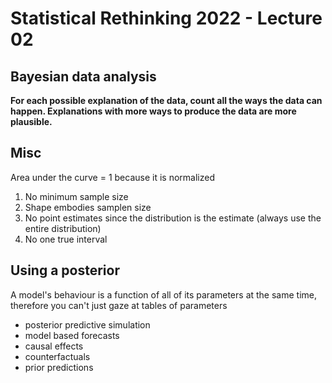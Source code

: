 # Statistical Rethinking 2022 - Lecture 02

## Bayesian data analysis


**For each possible explanation of the data, count all the ways the data can happen. Explanations with more ways to produce the data are more plausible.**


## Misc

Area under the curve = 1 because it is normalized 

1. No minimum sample size
2. Shape embodies samplen size
3. No point estimates since the distribution is the estimate (always use the entire distribution)
4. No one true interval

## Using a posterior

A model's behaviour is a function of all of its parameters at the same time, therefore you can't just gaze at tables of parameters

* posterior predictive simulation
* model based forecasts
* causal effects
* counterfactuals
* prior predictions

